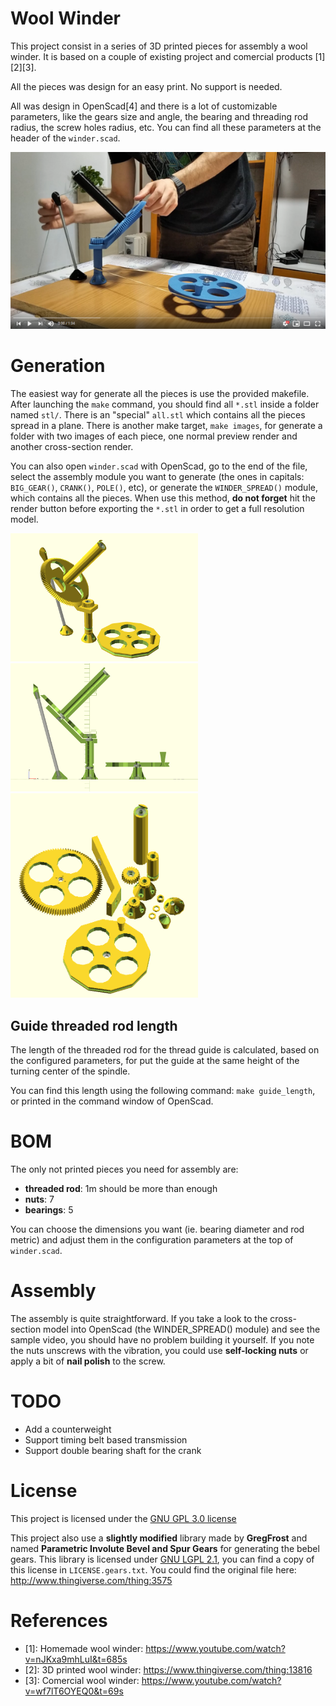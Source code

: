 Wool Winder
===========

This project consist in a series of 3D printed pieces for assembly a wool
winder. It is based on a couple of existing project and comercial products
[1][2][3].

All the pieces was design for an easy print. No support is needed.

All was design in OpenScad[4] and there is a lot of customizable parameters,
like the gears size and angle, the bearing and threading rod radius, the screw
holes radius, etc. You can find all these parameters at the header of the
`winder.scad`.

[![winder_img](doc/video.png)](https://www.youtube.com/watch?v=sXUekIx7C48)

Generation
==========
The easiest way for generate all the pieces is use the provided makefile. After
launching the `make` command, you should find all `*.stl` inside a folder
named `stl/`. There is an "special" `all.stl` which contains all the pieces
spread in a plane. There is another make target, `make images`, for generate a
folder with two images of each piece, one normal preview render and another
cross-section render.

You can also open `winder.scad` with OpenScad, go to the end of the file,
select the assembly module you want to generate (the ones in capitals:
`BIG_GEAR()`, `CRANK()`, `POLE()`, etc), or generate the `WINDER_SPREAD()`
module, which contains all the pieces. When use this method, **do not forget**
hit the render button before exporting the `*.stl` in order to get a full
resolution model.

<img src="doc/winder.png" alt="winder_img" width="300"> <img src="doc/winder_cross.png" alt="winder_img_cross" width="300"> <img src="doc/winder_spread.png" alt="winder_spread" width="300">


Guide threaded rod length
-------------------------
The length of the threaded rod for the thread guide is calculated, based on the
configured parameters, for put the guide at the same height of the turning
center of the spindle.

You can find this length using the following command: `make guide_length`, or
printed in the command window of OpenScad.

BOM
===
The only not printed pieces you need for assembly are:

* **threaded rod**: 1m should be more than enough
* **nuts**:         7
* **bearings**:     5

You can choose the dimensions you want (ie. bearing diameter and rod metric)
and adjust them in the configuration parameters at the top of `winder.scad`.

Assembly
========
The assembly is quite straightforward. If you take a look to the cross-section
model into OpenScad (the WINDER_SPREAD() module) and see the sample video, you
should have no problem building it yourself. If you note the nuts unscrews with
the vibration, you could use **self-locking nuts** or apply a bit of **nail
polish** to the screw.

TODO
====

* Add a counterweight
* Support timing belt based transmission
* Support double bearing shaft for the crank

License
=======
This project is licensed under the
[GNU GPL 3.0 license](https://www.gnu.org/licenses/gpl-3.0.txt)

This project also use a **slightly modified** library made by **GregFrost** and
named **Parametric Involute Bevel and Spur Gears** for generating the bebel
gears. This library is licensed under
[GNU LGPL 2.1](https://www.gnu.org/licenses/old-licenses/lgpl-2.1.txt),
you can find a copy of this license in `LICENSE.gears.txt`. You could find the
original file here: http://www.thingiverse.com/thing:3575

References
==========
* [1]: Homemade wool winder:   https://www.youtube.com/watch?v=nJKxa9mhLuI&t=685s
* [2]: 3D printed wool winder: https://www.thingiverse.com/thing:13816
* [3]: Comercial wool winder:  https://www.youtube.com/watch?v=wf7lT6OYEQ0&t=69s
